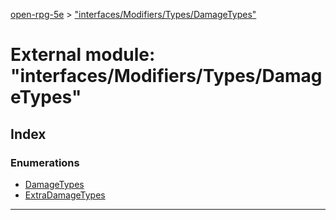 [open-rpg-5e](../README.md) > ["interfaces/Modifiers/Types/DamageTypes"](../modules/_interfaces_modifiers_types_damagetypes_.md)

# External module: "interfaces/Modifiers/Types/DamageTypes"

## Index

### Enumerations

* [DamageTypes](../enums/_interfaces_modifiers_types_damagetypes_.damagetypes.md)
* [ExtraDamageTypes](../enums/_interfaces_modifiers_types_damagetypes_.extradamagetypes.md)

---


